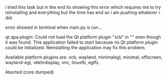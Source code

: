 i tried this task but in the end its showing this error which requires me to try reinstalling and everything but the time has end so i am pushing whatever i did.

error showed in terminal when main.py is run...

qt.qpa.plugin: Could not load the Qt platform plugin "xcb" in "" even though it was found.
This application failed to start because no Qt platform plugin could be initialized. Reinstalling the application may fix this problem.

Available platform plugins are: xcb, wayland, minimalegl, minimal, offscreen, wayland-egl, vkkhrdisplay, vnc, linuxfb, eglfs.

Aborted (core dumped)

